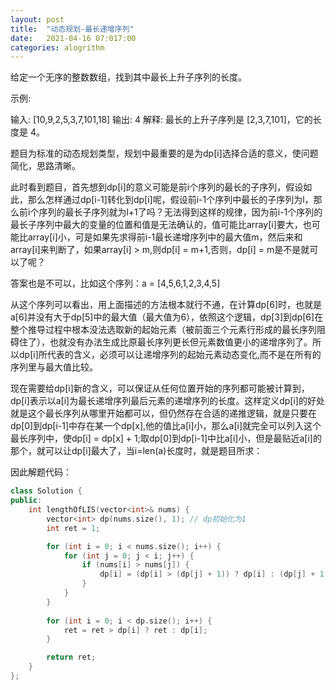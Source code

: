 ```yaml
---
layout: post
title:  "动态规划-最长递增序列"
date:   2021-04-16 07:017:00
categories: alogrithm
---
```


给定一个无序的整数数组，找到其中最长上升子序列的长度。

示例:

输入: [10,9,2,5,3,7,101,18]
输出: 4 
解释: 最长的上升子序列是 [2,3,7,101]，它的长度是 4。

题目为标准的动态规划类型，规划中最重要的是为dp[i]选择合适的意义，使问题简化，思路清晰。

此时看到题目，首先想到dp[i]的意义可能是前i个序列的最长的子序列，假设如此，那么怎样通过dp[i-1]转化到dp[i]呢，假设前i-1个序列中最长的子序列为l，那么前i个序列的最长子序列就为l+1了吗？无法得到这样的规律，因为前i-1个序列的最长子序列中最大的变量的位置和值是无法确认的，值可能比array[i]要大，也可能比array[i]小，可是如果先求得前i-1最长递增序列中的最大值m，然后来和array[i]来判断了，如果array[i] > m,则dp[i] = m+1,否则，dp[i] = m是不是就可以了呢？

答案也是不可以，比如这个序列：a = [4,5,6,1,2,3,4,5]

从这个序列可以看出，用上面描述的方法根本就行不通，在计算dp[6]时，也就是a[6]并没有大于dp[5]中的最大值（最大值为6），依照这个逻辑，dp[3]到dp[6]在整个推导过程中根本没法选取新的起始元素（被前面三个元素行形成的最长序列阻碍住了），也就没有办法生成比原最长序列更长但元素数值更小的递增序列了。所以dp[i]所代表的含义，必须可以让递增序列的起始元素动态变化,而不是在所有的序列里与最大值比较。

现在需要给dp[i]新的含义，可以保证从任何位置开始的序列都可能被计算到，dp[i]表示以a[i]为最长递增序列最后元素的递增序列的长度。这样定义dp[i]的好处就是这个最长序列从哪里开始都可以，但仍然存在合适的递推逻辑，就是只要在dp[0]到dp[i-1]中存在某一个dp[x],他的值比a[i]小，那么a[i]就完全可以列入这个最长序列中，使dp[i] = dp[x] + 1;取dp[0]到dp[i-1]中比a[i]小，但是最贴近a[i]的那个，就可以让dp[i]最大了，当i=len(a)长度时，就是题目所求：

因此解题代码：
```c++
class Solution {
public:
    int lengthOfLIS(vector<int>& nums) {
        vector<int> dp(nums.size(), 1); // dp初始化为1
        int ret = 1;

        for (int i = 0; i < nums.size(); i++) {
            for (int j = 0; j < i; j++) {
                if (nums[i] > nums[j]) {
                    dp[i] = (dp[i] > (dp[j] + 1)) ? dp[i] : (dp[j] + 1);
                }
            }
        }
        
        for (int i = 0; i < dp.size(); i++) {
            ret = ret > dp[i] ? ret : dp[i]; 
        }

        return ret;
    }
};
```